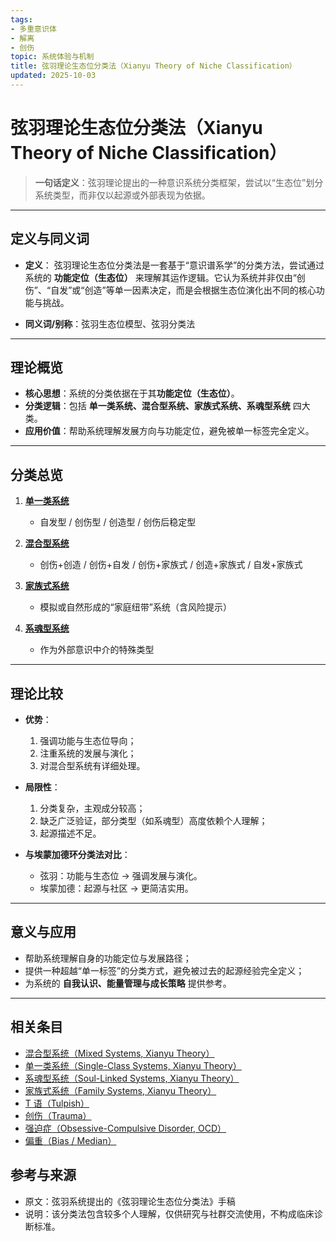 ```yaml
---
tags:
- 多重意识体
- 解离
- 创伤
topic: 系统体验与机制
title: 弦羽理论生态位分类法（Xianyu Theory of Niche Classification）
updated: 2025-10-03
---
```


# 弦羽理论生态位分类法（Xianyu Theory of Niche Classification）

> **一句话定义**：弦羽理论提出的一种意识系统分类框架，尝试以“生态位”划分系统类型，而非仅以起源或外部表现为依据。

---

## 定义与同义词

- **定义**：
  弦羽理论生态位分类法是一套基于“意识谱系学”的分类方法，尝试通过系统的 **功能定位（生态位）** 来理解其运作逻辑。它认为系统并非仅由“创伤”、“自发”或“创造”等单一因素决定，而是会根据生态位演化出不同的核心功能与挑战。

- **同义词/别称**：弦羽生态位模型、弦羽分类法

---

## 理论概览

- **核心思想**：系统的分类依据在于其**功能定位（生态位）**。
- **分类逻辑**：包括 **单一类系统、混合型系统、家族式系统、系魂型系统** 四大类。
- **应用价值**：帮助系统理解发展方向与功能定位，避免被单一标签完全定义。

---

## 分类总览

1. **[单一类系统](entries/Single-Class-Systems-Xianyu.md)**
   - 自发型 / 创伤型 / 创造型 / 创伤后稳定型

2. **[混合型系统](entries/Mixed-Systems-Xianyu.md)**
   - 创伤+创造 / 创伤+自发 / 创伤+家族式 / 创造+家族式 / 自发+家族式

3. **[家族式系统](entries/Family-Systems-Xianyu.md)**
   - 模拟或自然形成的“家庭纽带”系统（含风险提示）

4. **[系魂型系统](entries/Soul-Linked-Systems-Xianyu.md)**
   - 作为外部意识中介的特殊类型

---

## 理论比较

- **优势**：
  1. 强调功能与生态位导向；
  2. 注重系统的发展与演化；
  3. 对混合型系统有详细处理。

- **局限性**：
  1. 分类复杂，主观成分较高；
  2. 缺乏广泛验证，部分类型（如系魂型）高度依赖个人理解；
  3. 起源描述不足。

- **与埃蒙加德环分类法对比**：
  - 弦羽：功能与生态位 → 强调发展与演化。
  - 埃蒙加德：起源与社区 → 更简洁实用。

---

## 意义与应用

- 帮助系统理解自身的功能定位与发展路径；
- 提供一种超越“单一标签”的分类方式，避免被过去的起源经验完全定义；
- 为系统的 **自我认识、能量管理与成长策略** 提供参考。

---

## 相关条目

- [混合型系统（Mixed Systems, Xianyu Theory）](/entries/Mixed-Systems-Xianyu.md)
- [单一类系统（Single-Class Systems, Xianyu Theory）](/entries/Single-Class-Systems-Xianyu.md)
- [系魂型系统（Soul-Linked Systems, Xianyu Theory）](/entries/Soul-Linked-Systems-Xianyu.md)
- [家族式系统（Family Systems, Xianyu Theory）](/entries/Family-Systems-Xianyu.md)
- [T 语（Tulpish）](/entries/Tulpish.md)
- [创伤（Trauma）](/entries/Trauma.md)
- [强迫症（Obsessive-Compulsive Disorder, OCD）](/entries/OCD.md)
- [偏重（Bias / Median）](/entries/Bias.md)

## 参考与来源

- 原文：弦羽系统提出的《弦羽理论生态位分类法》手稿
- 说明：该分类法包含较多个人理解，仅供研究与社群交流使用，不构成临床诊断标准。
